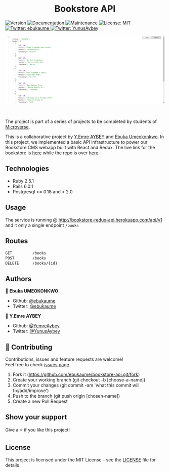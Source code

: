 <h1 align="center">Bookstore API</h1>
<p>
  <img alt="Version" src="https://img.shields.io/badge/version-1.0.0-blue.svg?cacheSeconds=2592000" />
  <a href="https://github.com/ebukaume/bookstore-api#readme" target="_blank">
    <img alt="Documentation" src="https://img.shields.io/badge/documentation-yes-brightgreen.svg" />
  </a>
  <a href="https://github.com/ebukaume/bookstore-api/graphs/commit-activity" target="_blank">
    <img alt="Maintenance" src="https://img.shields.io/badge/Maintained%3F-yes-green.svg" />
  </a>
  <a href="https://github.com/ebukaume/bookstore-api/blob/master/LICENSE" target="_blank">
    <img alt="License: MIT" src="https://img.shields.io/github/license/ebukaume/bookstore-api" />
  </a>
  <a href="https://twitter.com/ebukaume" target="_blank">
    <img alt="Twitter: ebukaume" src="https://img.shields.io/twitter/follow/ebukaume.svg?style=social" />
  </a>
  <a href="https://twitter.com/YunusAybey" target="_blank">
    <img alt="Twitter: YunusAybey" src="https://img.shields.io/twitter/follow/YunusAybey.svg?style=social" />
  </a>
</p>

<p>
  <a href="https://bookstore-react-redux.herokuapp.com" target="_blank">
    <img alt="Website" src="./docs/bookstore-api.png" />
  </a>
</p>

<br>

The project is part of a series of projects to be completed by students of [Microverse](https://www.microverse.org/ "The Global School for Remote Software Developers!").

  This is a collaborative project by [Y.Emre AYBEY](https://github.com/YemreAybey) and [Ebuka Umeokonkwo](https://github.com/ebukaume). In this project, we implemented a basic API infrastructure to power our Bookstore CMS webapp built with React and Redux. The live link for the bookstore is [here](https://bookstore-react-redux.herokuapp.com/) while the repo is over [here](https://github.com/YemreAybey/bookstore-redux).

## Technologies

- Ruby 2.5.1
- Rails 6.0.1
- Postgresql >= 0.18  and < 2.0


## Usage

The service is running @ http://bookstore-redux-api.herokuapp.com/api/v1 and it only a single endpoint `/books`


## Routes 

```
GET         /books
POST        /books
DELETE      /books/{id}
```

## Authors

👤 **Ebuka UMEOKONKWO**

- Github: [@ebukaume](https://github.com/ebukaume)
- Twitter: [@ebukaume](https://twitter.com/ebukaume)

👤 **Y.Emre AYBEY**

- Github: [@YemreAybey](https://github.com/YemreAybey)
- Twitter: [@YunusAybey](https://twitter.com/YunusAybey)

## 🤝 Contributing

Contributions, issues and feature requests are welcome!<br />Feel free to check [issues page](https://github.com/ebukaume/bookstore-api/issues).

1. Fork it (https://github.com/ebukaume/bookstore-api.git/fork)
2. Create your working branch (git checkout -b [choose-a-name])
3. Commit your changes (git commit -am 'what this commit will fix/add/improve')
4. Push to the branch (git push origin [chosen-name])
5. Create a new Pull Request

## Show your support

Give a ⭐️ if you like this project!

## License

This project is licensed under the MIT License - see the [LICENSE](./LICENSE) file for details
